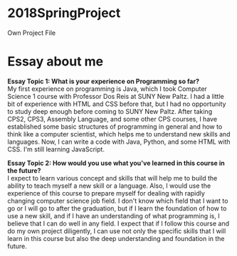 # 2018SpringProject
Own Project File
# Essay about me
**Essay Topic 1: What is your experience on Programming so far?**<br />
	My first experience on programming is Java, which I took Computer Science 1 course with Professor Dos Reis at SUNY New Paltz. I had a little bit of experience with HTML and CSS before that, but I had no opportunity to study deep enough before coming to SUNY New Paltz. After taking CPS2, CPS3, Assembly Language, and some other CPS courses, I have established some basic structures of programming in general and how to think like a computer scientist, which helps me to understand new skills and languages. Now, I can write a code with Java, Python, and some HTML with CSS. I'm still learning JavaScript. 

**Essay Topic 2: How would you use what you've learned in this course in the future?**<br />
	I expect to learn various concept and skills that will help me to build the ability to teach myself a new skill or a language. Also, I would use the experience of this course to prepare myself for dealing with rapidly changing computer science job field. I don't know which field that I want to go or I will go to after the graduation, but if I learn the foundation of how to use a new skill, and if I have an understanding of what programming is, I believe that I can do well in any field. I expect that if I follow this course and do my own project diligently, I can use not only the specific skills that I will learn in this course but also the deep understanding and foundation in the future. 